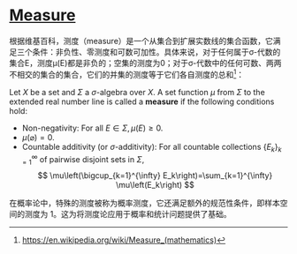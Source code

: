 # [Measure](https://en.wikipedia.org/wiki/Measure_(mathematics) "Measure (mathematics)")

根据维基百科，测度（measure）是一个从集合到扩展实数线的集合函数，它满足三个条件：非负性、零测度和可数可加性。具体来说，对于任何属于σ-代数的集合E，测度μ(E)都是非负的；空集的测度为0；对于σ-代数中的任何可数、两两不相交的集合的集合，它们的并集的测度等于它们各自测度的总和[^1]：

Let $X$ be a set and $\Sigma$ a $\sigma$-algebra over $X$. A set function $\mu$ from $\Sigma$ to the extended real number line is called a **measure** if the following conditions hold:
- Non-negativity: For all $E \in \Sigma, \mu(E) \geq 0$.
- $\mu(\varnothing)=0$.
- Countable additivity (or $\sigma$-additivity): For all countable collections $\left\{E_k\right\}_{k=1}^{\infty}$ of pairwise disjoint sets in $\Sigma$,
$$
\mu\left(\bigcup_{k=1}^{\infty} E_k\right)=\sum_{k=1}^{\infty} \mu\left(E_k\right)
$$


在概率论中，特殊的测度被称为概率测度，它还满足额外的规范性条件，即样本空间的测度为 1。这为将测度论应用于概率和统计问题提供了基础。


[^1]: https://en.wikipedia.org/wiki/Measure_(mathematics)